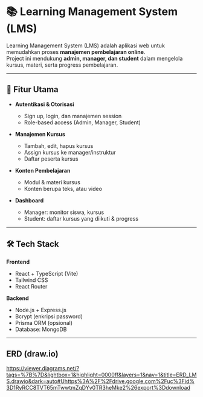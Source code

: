 # 📚 Learning Management System (LMS)

Learning Management System (LMS) adalah aplikasi web untuk memudahkan proses **manajemen pembelajaran online**.  
Project ini mendukung **admin, manager, dan student** dalam mengelola kursus, materi, serta progress pembelajaran.

---

## 🚀 Fitur Utama

- **Autentikasi & Otorisasi**
  - Sign up, login, dan manajemen session
  - Role-based access (Admin, Manager, Student)

- **Manajemen Kursus**
  - Tambah, edit, hapus kursus
  - Assign kursus ke manager/instruktur
  - Daftar peserta kursus

- **Konten Pembelajaran**
  - Modul & materi kursus
  - Konten berupa teks, atau video

- **Dashboard**
  - Manager: monitor siswa, kursus
  - Student: daftar kursus yang diikuti & progress

---

## 🛠️ Tech Stack

**Frontend**
- React + TypeScript (Vite)
- Tailwind CSS
- React Router

**Backend**
- Node.js + Express.js
- Bcrypt (enkripsi password)
- Prisma ORM (opsional)
- Database: MongoDB

---

## ERD (draw.io)
https://viewer.diagrams.net/?tags=%7B%7D&lightbox=1&highlight=0000ff&layers=1&nav=1&title=ERD_LMS.drawio&dark=auto#Uhttps%3A%2F%2Fdrive.google.com%2Fuc%3Fid%3D1RyRCC8TVT65mTwwtmZqDYv0TR3heMke2%26export%3Ddownload

